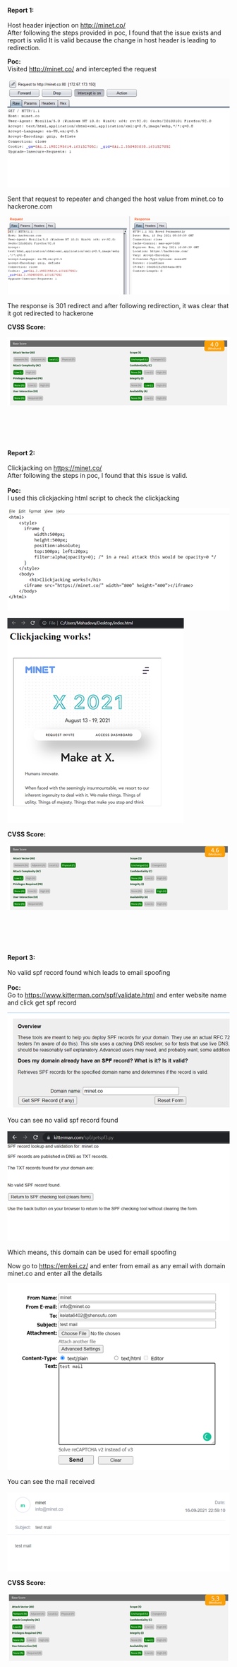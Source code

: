 **Report 1:**
<br>
<br>
Host header injection on  http://minet.co/
<br>
After following the steps provided in poc, I found that the issue exists and report is valid
It is valid because the change in host header is leading to redirection.

**Poc:**
<br>
Visited http://minet.co/ and intercepted the request

![](/imgs/pic1.png)
 
Sent that request to repeater and changed the host value from minet.co to hackerone.com

![](/imgs/pic2.png)
 
The response is 301 redirect and after following redirection, it was clear that it got redirected to hackerone
<br>

**CVSS Score:**

![](/imgs/pic3.png)

<br>
<br>
<br>
<br>

**Report 2:**
<br>
<br>
Clickjacking on https://minet.co/
<br>
After following the steps in poc, I found that this issue is valid.
<br>
<br>
**Poc:**
<br>
I used this clickjacking html script to check the clickjacking

![](/imgs/pic4.png)
 
![](/imgs/pic5.png)
																																																																										


**CVSS Score:**

![](/imgs/pic6.png)

<br>
<br>
<br>
<br>
 
**Report 3:**
<br>
<br>
No valid spf record found which leads to email spoofing
<br>
<br>
**Poc:**
<br>
Go to  https://www.kitterman.com/spf/validate.html and enter website name and click get spf record

![](/imgs/pic7.png)
<br>
<br>
You can see no valid spf record found
<br>
<br>
![](/imgs/pic8.png)

Which means, this domain can be used for email spoofing

Now go to https://emkei.cz/ and enter from email as any email with domain minet.co and enter all the details

![](/imgs/pic9.png)

You can see the mail received 
<br>
<br>
![](/imgs/pic10.png)

**CVSS Score:**

![](/imgs/pic11.png)
 
